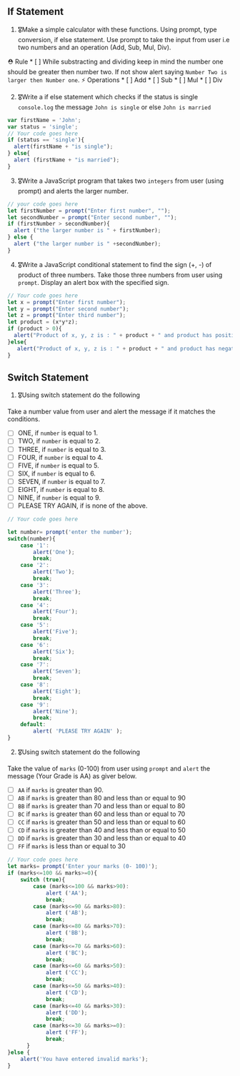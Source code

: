 ## If Statement
1.  🎖Make a simple calculator with these functions. Using prompt, type conversion, if else statement. Use prompt to take the input from user i.e two numbers and an operation (Add, Sub, Mul, Div).

  ⛑ Rule
    * [ ] While substracting and dividing keep in mind the number one should be greater then number two. If not show alert saying `Number Two is larger then Number one`.
  ⚡️ Operations
    * [ ] Add
    * [ ] Sub
    * [ ] Mul
    * [ ] Div

2. 🎖Write a if else statement which checks if the status is single `console.log` the message `John is single` or else `John is married`
```js
var firstName = 'John';
var status = 'single';
// Your code goes here
if (status == 'single'){
  alert(firstName + "is single");
} else{
  alert (firstName + "is married");
}


```

3. 🎖Write a JavaScript program that takes two `integers` from user (using prompt) and alerts the larger number.
```js
// your code goes here
let firstNumber = prompt("Enter first number", "");
let secondNumber = prompt("Enter second number", "");
if (firstNumber > secondNumber){
  alert ("the larger number is " + firstNumber);
} else {
  alert ("the larger number is " +secondNumber);
}


```

4. 🎖Write a JavaScript conditional statement to find the sign (+, -) of product of three numbers. Take those three numbers from user using `prompt`. Display an alert box with the specified sign.

```js
// Your code goes here
let x = prompt("Enter first number");
let y = prompt("Enter second number");
let z = prompt("Enter third number");
let product = (x*y*z);
if (product > 0){
  alert("Product of x, y, z is : " + product + " and product has positive sign");
}else{
   alert("Product of x, y, z is : " + product + " and product has negative sign");
}


```

## Switch Statement

1. 🎖Using switch statement do the following

Take a number value from user and alert the message if it matches the conditions.
* [ ] ONE, if `number` is equal to 1.
* [ ] TWO, if `number` is equal to 2.
* [ ] THREE, if `number` is equal to 3.
* [ ] FOUR, if `number` is equal to 4.
* [ ] FIVE, if `number` is equal to 5.
* [ ] SIX, if `number` is equal to 6.
* [ ] SEVEN, if `number` is equal to 7.
* [ ] EIGHT, if `number` is equal to 8.
* [ ] NINE, if `number` is equal to 9.
* [ ] PLEASE TRY AGAIN, if  is none of the above.
```js
// Your code goes here

let number= prompt('enter the number');
switch(number){
    case '1':
        alert('One');
        break;
    case '2':
        alert('Two');
        break;
    case '3':
        alert('Three');
        break;
    case '4':
        alert('Four');
        break;
    case '5':
        alert('Five');
        break;
    case '6':
        alert('Six');
        break;
    case '7':
        alert('Seven');
        break;
    case '8':
        alert('Eight');
        break;
    case '9':
        alert('Nine');
        break;
    default:
        alert( 'PLEASE TRY AGAIN' );
}
```

2. 🎖Using switch statement do the following

Take the value of `marks` (0-100) from user using `prompt` and `alert` the message (Your Grade is AA) as giver below.
* [ ] `AA` if `marks` is greater than 90.
* [ ] `AB` if `marks` is greater than 80 and less than or equal to 90
* [ ] `BB` if `marks` is greater than 70 and less than or equal to 80
* [ ] `BC` if `marks` is greater than 60 and less than or equal to 70
* [ ] `CC` if `marks` is greater than 50 and less than or equal to 60
* [ ] `CD` if `marks` is greater than 40 and less than or equal to 50
* [ ] `DD` if `marks` is greater than 30 and less than or equal to 40
* [ ] `FF` if `marks` is less than or equal to 30
```js
// Your code goes here
let marks= prompt('Enter your marks (0- 100)');
if (marks<=100 && marks>=0){
    switch (true){
        case (marks<=100 && marks>90):
            alert ('AA');
            break;
        case (marks<=90 && marks>80):
            alert ('AB');
            break; 
        case (marks<=80 && marks>70):
            alert ('BB');
            break;   
        case (marks<=70 && marks>60):
            alert ('BC');
            break; 
        case (marks<=60 && marks>50):
            alert ('CC');
            break;
        case (marks<=50 && marks>40):
            alert ('CD');
            break;
        case (marks<=40 && marks>30):
            alert ('DD');
            break;
        case (marks<=30 && marks>=0):
            alert ('FF');
            break;
      }
}else {
    alert('You have entered invalid marks');
}
```
